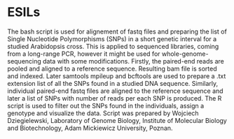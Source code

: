 # ESILs
The bash script is used for alignement of fastq files and preparing the list of Single Nucleotide Polymorphisms (SNPs) in a short genetic interval
for a studied Arabidopsis cross. This is applied to sequenced libraries, coming from a long-range PCR, however it might be used for whole-genome-sequencing data with some modifications. Firstly, the paired-end reads are pooled and aligned to a reference sequence. Resulting bam file is sorted and indexed. Later samtools mpileup and bcftools are used to prepare a .txt extension list of all the SNPs found in a studied DNA sequence. Similarly, individual paired-end fastq files are aligned to the reference sequence and later a list of SNPs with number of reads per each SNP is produced.
The R script is used to filter out the SNPs found in the individuals, assign a genotype and visualize the data.
Script was prepared by Wojciech Dziegielewski, Laboratory of Genome Biology, Institute of Molecular Biology and Biotechnology, Adam Mickiewicz University, Poznan.
